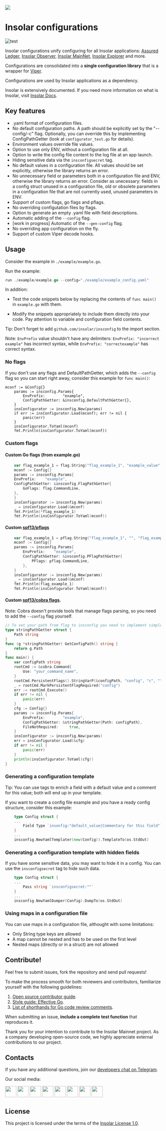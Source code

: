 [<img src="https://github.com/insolar/doc-pics/raw/master/st/github-readme-banner.png">](http://insolar.io/?utm_source=Github)

# Insolar configurations

![test](https://github.com/insolar/insconfig/workflows/test/badge.svg)

Insolar configurations unify configuring for all Insolar applications: [Assured Ledger](https://github.com/insolar/assured-ledger), [Insolar Observer](https://github.com/insolar/observer), [Insolar MainNet](https://github.com/insolar/mainnet), [Insolar Explorer](https://github.com/insolar/block-explorer) and more.

Configurations are consolidated into a **single configuration library** that is a wrapper for [Viper](https://github.com/spf13/viper).

Configurations are used by Insolar applications as a dependency.

Insolar is extensively documented. If you need more information on what is Insolar, visit [Insolar Docs](http://docs.insolar.io/quick_overview.html).

## Key features
- .yaml format of configuration files.
- No default configuration paths. A path should be explicitly set by the "--config/-c" flag. Optionally, you can override this by implementing ConfigPathGetter (look at `configurator_test.go` for details).
- Environment values override file values.
- Option to use only ENV, without a configuration file at all.
- Option to write the config file content to the log file at an app launch. 
- Hiding sensitive data via the `insconfigsecret` tag.
- No default values in a configuration file. All values should be set explicitly, otherwise the library returns an error.
- No unnecessary field or parameters both in a configuration file and ENV, otherwise the library returns an error. Consider as unecessary: fields in a config struct unused in a configuration file, old or obsolete parameters in a configuration file that are not currently used, unused parameters in ENV.
- Support of custom flags, go flags and pflags.
- No overriding configutation files by flags.
- Option to generate an empty .yaml file with field descriptions.
- Automatic adding of the `--config` flag.
- [work in progress] Automatic of the `--gen-config` flag.
- No overriding app configuration on the fly.
- Support of custom Viper decode hooks.

## Usage

Consider the example in `./example/example.go`.

Run the example:

```go
run ./example/example.go --config="./example/example_config.yaml"
```
In addition:

* Test the code snippets below by replacing the contents of `func main()` in `example.go` with them.

* Modify the snippets appropriately to include them directly into your code. Pay attention to variable and configuration field contents.

Tip: Don't forget to add `github.com/insolar/insconfig` to the import section.

Note: `EnvPrefix` value shouldn't have any delimiters: `EnvPrefix: "incorrect example"` has incorrect syntax, while `EnvPrefix: "correctexample"` has correct syntax.

### No flags

If you don't use any flags and DefaultPathGetter, which adds the `--config` flag so you can start right away, consider this example for `func main()`:

```
mconf := &Config{}	
	params := insconfig.Params{
		EnvPrefix:        "example",
		ConfigPathGetter: &insconfig.DefaultPathGetter{},
	}
	insConfigurator := insconfig.New(params)
	if err := insConfigurator.Load(mconf); err != nil {
		panic(err)
	}
	insConfigurator.ToYaml(mconf)
	fmt.Println(insConfigurator.ToYaml(mconf))
```

### Custom flags

#### Custom Go flags (from example.go)

```go
    var flag_example_1 = flag.String("flag_example_1", "example_value", "flag_example_1_desc")
    mconf := Config{}
    params := insconfig.Params{
	EnvPrefix:    "example",
	ConfigPathGetter: &insconfig.FlagPathGetter{
		GoFlags: flag.CommandLine,
	},
    }
    insConfigurator := insconfig.New(params)
    _ = insConfigurator.Load(&mconf)
    fmt.Println(*flag_example_1)
    fmt.Println(insConfigurator.ToYaml(mconf))
```

#### Custom [spf13/pflags](https://github.com/spf13/pflag)

```go
    var flag_example_1 = pflag.String("flag_example_1", "", "flag_example_1_desc")
    mconf := Config{}
    params := insconfig.Params{
        EnvPrefix:    "example",
        ConfigPathGetter: &insconfig.PFlagPathGetter{
            PFlags: pflag.CommandLine,
        },
    }
    insConfigurator := insconfig.New(params)
    _ = insConfigurator.Load(&mconf)
    fmt.Println(flag_example_1)
    fmt.Println(insConfigurator.ToYaml(mconf))
```

#### Custom [spf13/cobra flags](https://github.com/spf13/cobra). 

Note: Cobra doesn't provide tools that manage flags parsing, so you need to add the `--config` flag yourself.

```go
// To set your path from flag to insconfig you need to implement simple ConfigPathGetter interface and return path
type stringPathGetter struct {
	Path string
}
func (g *stringPathGetter) GetConfigPath() string {
	return g.Path
}
func main() {
	var configPath string
	rootCmd := &cobra.Command{
		Use: "your_command_name",
	}
	rootCmd.PersistentFlags().StringVarP(&configPath, "config", "c", "", "path to config file")
	_ = rootCmd.MarkPersistentFlagRequired("config")
	err := rootCmd.Execute()
	if err != nil {
		panic(err)
	}
	cfg := Config{}
	params := insconfig.Params{
		EnvPrefix:        "example",
		ConfigPathGetter: &stringPathGetter{Path: configPath},
		FileNotRequired:     true,
	}
	insConfigurator := insconfig.New(params)
	err = insConfigurator.Load(&cfg)
	if err != nil {
		panic(err)
	}
	println(insConfigurator.ToYaml(cfg))
}
```


### Generating a configuration template

Tip: You can use tags to enrich a field with a default value and a comment for this value; both will end up in your template. 

If you want to create a config file example and you have a ready config structure, consider this example:

```go
    type Config struct {
    ... 
        Field Type `insonfig:"default_value|Commentary for this field"`
    }
    ...
    insconfig.NewYamlTemplater(new(Config)).TemplateTo(os.StdOut)
```

### Generating a configuration template with hidden fields

If you have some sensitive data, you may want to hide it in a config. You can use the `insconfigsecret` tag to hide such data.

```go
    type Config struct {
    ...
	    Pass string `insconfigsecret:""`
    }
    ...
    insconfig.NewYamlDumper(Config).DumpTo(os.StdOut)
```

### Using maps in a configuration file

You can use maps in a configuration file, althought with some limitations:
- Only String type keys are allowed
- A map cannot be nested and has to be used on the first level
- Nested maps (directly or in a struct) are not allowed

## Contribute!

Feel free to submit issues, fork the repository and send pull requests! 

To make the process smooth for both reviewers and contributors, familiarize yourself with the following guidelines:

1. [Open source contributor guide](https://github.com/freeCodeCamp/how-to-contribute-to-open-source).
2. [Style guide: Effective Go](https://golang.org/doc/effective_go.html).
3. [List of shorthands for Go code review comments](https://github.com/golang/go/wiki/CodeReviewComments).

When submitting an issue, **include a complete test function** that reproduces it.

Thank you for your intention to contribute to the Insolar Mainnet project. As a company developing open-source code, we highly appreciate external contributions to our project.

## Contacts

If you have any additional questions, join our [developers chat on Telegram](https://t.me/InsolarTech).

Our social media:

[<img src="https://github.com/insolar/doc-pics/raw/master/st/ico-social-facebook.png" width="36" height="36">](https://facebook.com/insolario)
[<img src="https://github.com/insolar/doc-pics/raw/master/st/ico-social-twitter.png" width="36" height="36">](https://twitter.com/insolario)
[<img src="https://github.com/insolar/doc-pics/raw/master/st/ico-social-medium.png" width="36" height="36">](https://medium.com/insolar)
[<img src="https://github.com/insolar/doc-pics/raw/master/st/ico-social-youtube.png" width="36" height="36">](https://youtube.com/insolar)
[<img src="https://github.com/insolar/doc-pics/raw/master/st/ico-social-reddit.png" width="36" height="36">](https://www.reddit.com/r/insolar/)
[<img src="https://github.com/insolar/doc-pics/raw/master/st/ico-social-linkedin.png" width="36" height="36">](https://www.linkedin.com/company/insolario/)
[<img src="https://github.com/insolar/doc-pics/raw/master/st/ico-social-instagram.png" width="36" height="36">](https://instagram.com/insolario)
[<img src="https://github.com/insolar/doc-pics/raw/master/st/ico-social-telegram.png" width="36" height="36">](https://t.me/InsolarAnnouncements) 

## License

This project is licensed under the terms of the [Insolar License 1.0](LICENSE.md).

